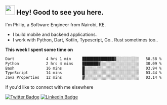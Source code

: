 <h2><img src="https://slackmojis.com/emojis/3643-cool-doge/download" width="30"/> Hey! Good to see you here.</h2>

<p>I'm Philip, a Software Engineer from Nairobi, KE. 

- I build mobile and backend applications.
- I work with Python, Dart, Kotlin, Typescript, Go.. Rust sometimes too..</p>

**This week I spent some time on**
<!--START_SECTION:waka-->

```txt
Dart              4 hrs 1 min     ██████████████▓░░░░░░░░░░   58.58 %
Python            2 hrs 4 mins    ███████▓░░░░░░░░░░░░░░░░░   30.09 %
Bash              16 mins         █░░░░░░░░░░░░░░░░░░░░░░░░   03.94 %
TypeScript        14 mins         █░░░░░░░░░░░░░░░░░░░░░░░░   03.44 %
Java Properties   12 mins         ▓░░░░░░░░░░░░░░░░░░░░░░░░   03.14 %
```

<!--END_SECTION:waka-->

If you'd like to connect with me elsewhere

[![Twitter Badge](https://img.shields.io/badge/-Twitter-1ca0f1?style=flat-square&labelColor=1ca0f1&logo=twitter&logoColor=white&link=https://twitter.com/_diogorodrigues)](https://twitter.com/kimathiphil)  [![Linkedin Badge](https://img.shields.io/badge/-LinkedIn-blue?style=flat-square&logo=Linkedin&logoColor=white&link=https://www.linkedin.com/in/philip-kimathi-2604a9114/)](https://www.linkedin.com/in/philip-kimathi-2604a9114/)
